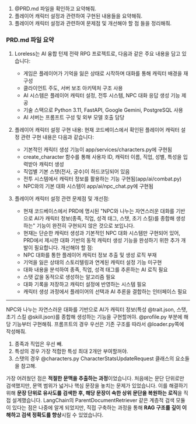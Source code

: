 1. @PRD.md 파일을 확인하고 요약해줘.  
2. 플레이어 캐릭터 설정과 관련하여 구현된 내용들을 요약해줘.  
3. 플레이어 캐릭터 설정과 관련하여 문제점 및 개선해야 할 점 들을 정리해줘.
   
   
### PRD.md 파일 요약
1. Loreless는 AI 융합 턴제 전략 RPG 프로젝트로, 다음과 같은 주요 내용을 담고 있습니다:
	- 게임은 플레이어가 기억을 잃은 상태로 시작하며 대화를 통해 캐릭터 배경을 재구성
	- 클라이언트 주도, 서버 보조 아키텍처 구조 사용
	- AI 시스템은 플레이어 캐릭터 설정, 전투 시스템, NPC 대화 응답 생성 기능 제공
	- 기술 스택으로 Python 3.11, FastAPI, Google Gemini, PostgreSQL 사용
	- AI 서버는 프롬프트 구성 및 외부 모델 호출 담당

2. 플레이어 캐릭터 설정 구현 내용:
	현재 코드베이스에서 확인된 플레이어 캐릭터 설정 관련 구현 내용은 다음과 같습니다:
	- 기본적인 캐릭터 생성 기능이 app/services/characters.py에 구현됨
	- create_character 함수를 통해 사용자 ID, 캐릭터 이름, 직업, 성별, 특성을 입력받아 캐릭터 생성
	- 직업별 기본 스탯(전사, 궁수)이 하드코딩되어 있음
	- 전투 시스템에서 캐릭터 정보를 활용하는 기능 구현됨(app/ai/combat.py)
	- NPC와의 기본 대화 시스템이 app/ai/npc_chat.py에 구현됨

3. 플레이어 캐릭터 설정 관련 문제점 및 개선점:
	- 현재 코드베이스에서 PRD에 명시된 "NPC와 나누는 자연스러운 대화를 기반으로 AI가 캐릭터 정보(종족, 직업, 성격 태그, 스탯, 초기 스킬)를 종합해 생성하는" 기능이 완전히 구현되지 않은 것으로 보입니다.
	- 현재는 단순한 캐릭터 생성과 기본적인 NPC 대화 시스템만 구현되어 있어, PRD에서 제시한 대화 기반의 동적 캐릭터 생성 기능을 완성하기 위한 추가 개발이 필요합니다.
	개선해야 할 점:
	- NPC 대화를 통한 플레이어 캐릭터 정보 추출 및 생성 로직 부재
	- 기억을 잃은 상태의 스토리텔링과 연계된 캐릭터 설정 기능 미구현
	- 대화 내용을 분석하여 종족, 직업, 성격 태그를 추론하는 AI 로직 필요
	- 스탯 값을 동적으로 생성하는 알고리즘 필요
	- 대화 기록을 저장하고 캐릭터 설정에 반영하는 시스템 필요
	- 캐릭터 생성 과정에서 플레이어의 선택과 AI 추론을 결합하는 인터페이스 필요


---
NPC와 나누는 자연스러운 대화를 기반으로 AI가 캐릭터 정보(특성 @trait.json, 스탯, 초기 스킬 @skill.json)를 종합해 생성하는 기능을 구현할꺼야. @profile.py 부분에 해당 기능부터 구현해줘. 프롬프트의 경우 우선은 기존 구조를 따라서 @loader.py쪽에 작성해줘.  
1. 종족과 직업은 우선 빼.  
2. 특성의 경우 가장 적합한 특성 최대 2개만 부여할꺼야.  
3. 스탯의 경우 @characters.py CharacterStatsUpdateRequest 클래스의 요소들을 참고해.
   

가장 어려웠던 점은 **적절한 문맥을 추출하는 과정**이었습니다. 처음에는 문단 단위로만 검색했지만, 문맥 범위가 넓거나 핵심 문장을 놓치는 문제가 있었습니다. 이를 해결하기 위해 **문장 단위로 유사도를 검색한 후, 해당 문장이 속한 상위 문단을 복원하는 로직**을 직접 설계했습니다. LangChain의 ParentDocumentRetriever 같은 계층적 검색 모듈이 있다는 점은 나중에 알게 되었지만, 직접 구축하는 과정을 통해 **RAG 구조를 깊이 이해하고 검색 정확도를 향상**시킬 수 있었습니다.